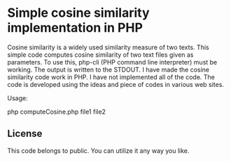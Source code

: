 # Simple cosine similarity implementation in PHP

Cosine similarity is a widely used similarity measure of two texts.
This simple code computes cosine similarity of two text files given as parameters.
To use this, php-cli (PHP command line interpreter) must be working.
The output is written to the STDOUT.
I have made the cosine similarity code work in PHP. 
I have not implemented all of the code. 
The code is developed using the ideas and piece of codes in various web sites.

Usage:

php computeCosine.php file1 file2

## License

This code belongs to public. You can utilize it any way you like. 
